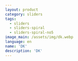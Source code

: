 ```yaml
---
layout: product
category: sliders
tags:
  - sliders
  - sliders-spiral
  - sliders-spiral-no5
image_main: /assets/img/dk.webp
language: en
name: 'DK'
description: 'DK'
---
```

